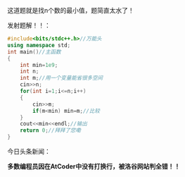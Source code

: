 这道题就是找n个数的最小值，题简直太水了！

发射题解！！：
```cpp
#include<bits/stdc++.h>//万能头
using namespace std;
int main()//主函数
{
    int min=1e9;
    int n;
    int m;//用一个变量能省很多空间
    cin>>n;
    for(int i=1;i<=n;i++)
    {
        cin>>m;
        if(m<min) min=m;//比较
    }
    cout<<min<<endl;//输出
    return 0;//拜拜了您嘞
}
```
今日头条新闻：

**多数编程员因在AtCoder中没有打换行，被洛谷网站判全错！！**